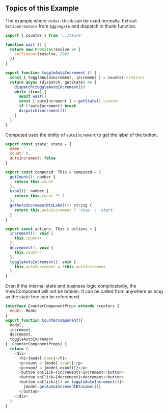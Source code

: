## Topics of this Example

The example where `redux-thunk` can be used normally.
Extract `ActionCreators` from `Aggregate` and dispatch in thunk function.

```javascript
import { counter } from '../store'

function wait () {
  return new Promise(resolve => {
    setTimeout(resolve, 100)
  })
}

export function toggleAutoIncrement () {
  const { toggleAutoIncrement, increment } = counter.creators
  return async (dispatch, getState) => {
    dispatch(toggleAutoIncrement())
    while (true) {
      await wait()
      const { autoIncrement } = getState().counter
      if (!autoIncrement) break
      dispatch(increment())
    }
  }
}
```

Computed uses the entity of `autoIncrement` to get the label of the button.

```javascript
export const state: state = {
  name: '',
  count: 0,
  autoIncrement: false
}

export const computed: This & computed = {
  getCount(): number {
    return this.count
  },
  expo2(): number {
    return this.count ** 2
  },
  getAutoIncrementBtnLabel(): string {
    return this.autoIncrement ? 'stop' : 'start'
  }
}

export const actions: This & actions = {
  increment(): void {
    this.count++
  },
  decrement(): void {
    this.count--
  },
  toggleAutoIncrement(): void {
    this.autoIncrement = !this.autoIncrement
  }
}
```

Even if the internal state and business logic complicatedly, the ViewComponent will not be broken.
It can be called from anywhere as long as the state tree can be referenced.

```javascript
interface CounterComponentProps extends creators {
  model: Model
}
export function CounterComponent({
  model,
  increment,
  decrement,
  toggleAutoIncrement
}: CounterComponentProps) {
  return (
    <div>
      <h1>{model.name}</h1>
      <p>count = {model.count}</p>
      <p>expo2 = {model.expo2()}</p>
      <button onClick={increment}>increment</button>
      <button onClick={decrement}>decrement</button>
      <button onClick={() => toggleAutoIncrement()}>
        {model.getAutoIncrementBtnLabel()}
      </button>
    </div>
  )
}
```